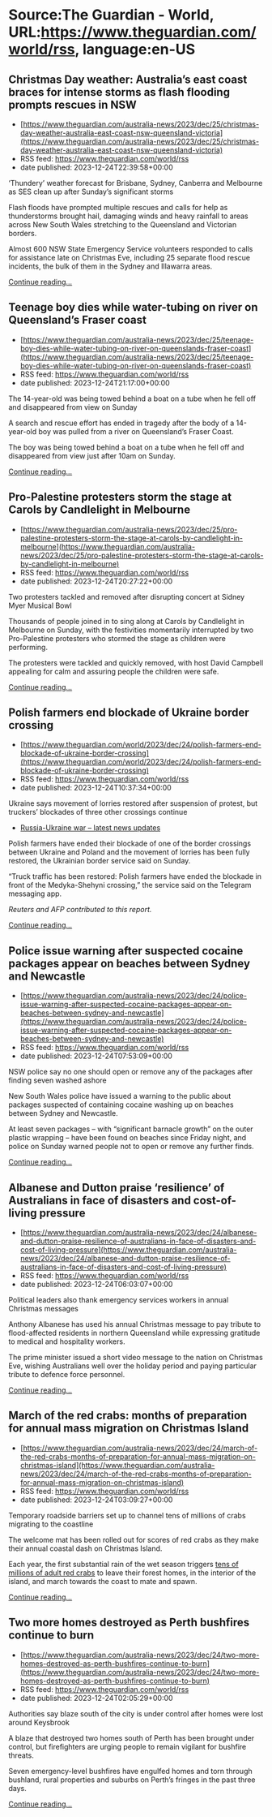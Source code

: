 # Source:The Guardian - World, URL:https://www.theguardian.com/world/rss, language:en-US

## Christmas Day weather: Australia’s east coast braces for intense storms as flash flooding prompts rescues in NSW
 - [https://www.theguardian.com/australia-news/2023/dec/25/christmas-day-weather-australia-east-coast-nsw-queensland-victoria](https://www.theguardian.com/australia-news/2023/dec/25/christmas-day-weather-australia-east-coast-nsw-queensland-victoria)
 - RSS feed: https://www.theguardian.com/world/rss
 - date published: 2023-12-24T22:39:58+00:00

<p>‘Thundery’ weather forecast for Brisbane, Sydney, Canberra and Melbourne as SES clean up after Sunday’s significant storms </p><p>Flash floods have prompted multiple rescues and calls for help as thunderstorms brought hail, damaging winds and heavy rainfall to areas across New South Wales stretching to the Queensland and Victorian borders.</p><p>Almost 600 NSW State Emergency Service volunteers responded to calls for assistance late on Christmas Eve, including 25 separate flood rescue incidents, the bulk of them in the Sydney and Illawarra areas.</p> <a href="https://www.theguardian.com/australia-news/2023/dec/25/christmas-day-weather-australia-east-coast-nsw-queensland-victoria">Continue reading...</a>

## Teenage boy dies while water-tubing on river on Queensland’s Fraser coast
 - [https://www.theguardian.com/australia-news/2023/dec/25/teenage-boy-dies-while-water-tubing-on-river-on-queenslands-fraser-coast](https://www.theguardian.com/australia-news/2023/dec/25/teenage-boy-dies-while-water-tubing-on-river-on-queenslands-fraser-coast)
 - RSS feed: https://www.theguardian.com/world/rss
 - date published: 2023-12-24T21:17:00+00:00

<p>The 14-year-old was being towed behind a boat on a tube when he fell off and disappeared from view on Sunday</p><p>A search and rescue effort has ended in tragedy after the body of a 14-year-old boy was pulled from a river on Queensland’s Fraser Coast.</p><p>The boy was being towed behind a boat on a tube when he fell off and disappeared from view just after 10am on Sunday.</p> <a href="https://www.theguardian.com/australia-news/2023/dec/25/teenage-boy-dies-while-water-tubing-on-river-on-queenslands-fraser-coast">Continue reading...</a>

## Pro-Palestine protesters storm the stage at Carols by Candlelight in Melbourne
 - [https://www.theguardian.com/australia-news/2023/dec/25/pro-palestine-protesters-storm-the-stage-at-carols-by-candlelight-in-melbourne](https://www.theguardian.com/australia-news/2023/dec/25/pro-palestine-protesters-storm-the-stage-at-carols-by-candlelight-in-melbourne)
 - RSS feed: https://www.theguardian.com/world/rss
 - date published: 2023-12-24T20:27:22+00:00

<p>Two protesters tackled and removed after disrupting concert at Sidney Myer Musical Bowl</p><p>Thousands of people joined in to sing along at Carols by Candlelight in Melbourne on Sunday, with the festivities momentarily interrupted by two Pro-Palestine protesters who stormed the stage as children were performing.</p><p>The protesters were tackled and quickly removed, with host David Campbell appealing for calm and assuring people the children were safe.</p> <a href="https://www.theguardian.com/australia-news/2023/dec/25/pro-palestine-protesters-storm-the-stage-at-carols-by-candlelight-in-melbourne">Continue reading...</a>

## Polish farmers end blockade of Ukraine border crossing
 - [https://www.theguardian.com/world/2023/dec/24/polish-farmers-end-blockade-of-ukraine-border-crossing](https://www.theguardian.com/world/2023/dec/24/polish-farmers-end-blockade-of-ukraine-border-crossing)
 - RSS feed: https://www.theguardian.com/world/rss
 - date published: 2023-12-24T10:37:34+00:00

<p>Ukraine says movement of lorries restored after suspension of protest, but truckers’ blockades of three other crossings continue</p><ul><li><a href="https://www.theguardian.com/world/live/2023/dec/24/russia-ukraine-war-live-russian-shelling-and-drone-attacks-strike-kherson-region-ukraine-to-celebrate-first-christmas-in-december">Russia-Ukraine war – latest news updates</a></li></ul><p>Polish farmers have ended their blockade of one of the border crossings between Ukraine and Poland and the movement of lorries has been fully restored, the Ukrainian border service said on Sunday.</p><p>“Truck traffic has been restored: Polish farmers have ended the blockade in front of the Medyka-Shehyni crossing,” the service said on the Telegram messaging app.</p><p><em>Reuters and AFP contributed to this report.</em></p> <a href="https://www.theguardian.com/world/2023/dec/24/polish-farmers-end-blockade-of-ukraine-border-crossing">Continue reading...</a>

## Police issue warning after suspected cocaine packages appear on beaches between Sydney and Newcastle
 - [https://www.theguardian.com/australia-news/2023/dec/24/police-issue-warning-after-suspected-cocaine-packages-appear-on-beaches-between-sydney-and-newcastle](https://www.theguardian.com/australia-news/2023/dec/24/police-issue-warning-after-suspected-cocaine-packages-appear-on-beaches-between-sydney-and-newcastle)
 - RSS feed: https://www.theguardian.com/world/rss
 - date published: 2023-12-24T07:53:09+00:00

<p>NSW police say no one should open or remove any of the packages after finding seven washed ashore</p><p>New South Wales police have issued a warning to the public about packages suspected of containing cocaine washing up on beaches between Sydney and Newcastle.</p><p>At least seven packages – with “significant barnacle growth” on the outer plastic wrapping – have been found on beaches since Friday night, and police on Sunday warned people not to open or remove any further finds.</p> <a href="https://www.theguardian.com/australia-news/2023/dec/24/police-issue-warning-after-suspected-cocaine-packages-appear-on-beaches-between-sydney-and-newcastle">Continue reading...</a>

## Albanese and Dutton praise ‘resilience’ of Australians in face of disasters and cost-of-living pressure
 - [https://www.theguardian.com/australia-news/2023/dec/24/albanese-and-dutton-praise-resilience-of-australians-in-face-of-disasters-and-cost-of-living-pressure](https://www.theguardian.com/australia-news/2023/dec/24/albanese-and-dutton-praise-resilience-of-australians-in-face-of-disasters-and-cost-of-living-pressure)
 - RSS feed: https://www.theguardian.com/world/rss
 - date published: 2023-12-24T06:03:07+00:00

<p>Political leaders also thank emergency services workers in annual Christmas messages</p><p>Anthony Albanese has used his annual Christmas message to pay tribute to flood-affected residents in northern Queensland while expressing gratitude to medical and hospitality workers.</p><p>The prime minister issued a short video message to the nation on Christmas Eve, wishing Australians well over the holiday period and paying particular tribute to defence force personnel.</p> <a href="https://www.theguardian.com/australia-news/2023/dec/24/albanese-and-dutton-praise-resilience-of-australians-in-face-of-disasters-and-cost-of-living-pressure">Continue reading...</a>

## March of the red crabs: months of preparation for annual mass migration on Christmas Island
 - [https://www.theguardian.com/australia-news/2023/dec/24/march-of-the-red-crabs-months-of-preparation-for-annual-mass-migration-on-christmas-island](https://www.theguardian.com/australia-news/2023/dec/24/march-of-the-red-crabs-months-of-preparation-for-annual-mass-migration-on-christmas-island)
 - RSS feed: https://www.theguardian.com/world/rss
 - date published: 2023-12-24T03:09:27+00:00

<p>Temporary roadside barriers set up to channel tens of millions of crabs migrating to the coastline</p><p>The welcome mat has been rolled out for scores of red crabs as they make their annual coastal dash on Christmas Island.</p><p>Each year, the first substantial rain of the wet season triggers <a href="https://www.theguardian.com/australia-news/gallery/2022/jan/29/australian-crawl-christmas-islands-baby-red-crab-migration-in-pictures">tens of millions of adult red crabs</a> to leave their forest homes, in the interior of the island, and march towards the coast to mate and spawn.</p> <a href="https://www.theguardian.com/australia-news/2023/dec/24/march-of-the-red-crabs-months-of-preparation-for-annual-mass-migration-on-christmas-island">Continue reading...</a>

## Two more homes destroyed as Perth bushfires continue to burn
 - [https://www.theguardian.com/australia-news/2023/dec/24/two-more-homes-destroyed-as-perth-bushfires-continue-to-burn](https://www.theguardian.com/australia-news/2023/dec/24/two-more-homes-destroyed-as-perth-bushfires-continue-to-burn)
 - RSS feed: https://www.theguardian.com/world/rss
 - date published: 2023-12-24T02:05:29+00:00

<p>Authorities say blaze south of the city is under control after homes were lost around Keysbrook</p><p>A blaze that destroyed two homes south of Perth has been brought under control, but firefighters are urging people to remain vigilant for bushfire threats.</p><p>Seven emergency-level bushfires have engulfed homes and torn through bushland, rural properties and suburbs on Perth’s fringes in the past three days.</p> <a href="https://www.theguardian.com/australia-news/2023/dec/24/two-more-homes-destroyed-as-perth-bushfires-continue-to-burn">Continue reading...</a>

